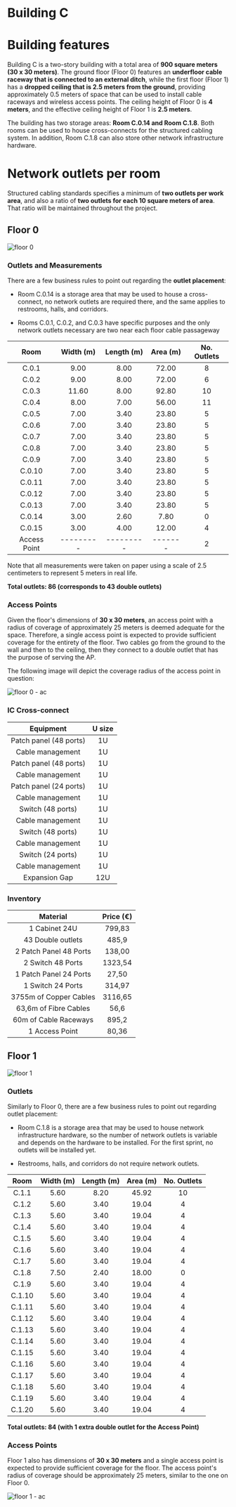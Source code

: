 Building C
==========

# Building features

Building C is a two-story building with a total area of **900 square meters (30 x 30 meters)**. The ground floor (Floor 0) features an **underfloor cable raceway that is connected to an external ditch**, while the first floor (Floor 1) has a **dropped ceiling that is 2.5 meters from the ground**, providing approximately 0.5 meters of space that can be used to install cable raceways and wireless access points. The ceiling height of Floor 0 is **4 meters**, and the effective ceiling height of Floor 1 is **2.5 meters**.

The building has two storage areas: **Room C.0.14 and Room C.1.8**. Both rooms can be used to house cross-connects for the structured cabling system. In addition, Room C.1.8 can also store other network infrastructure hardware.

# Network outlets per room

Structured cabling standards specifies a minimum of **two outlets per work area**, and also a ratio of **two outlets for each 10 square meters of area**. That ratio will be maintained throughout the project.

## Floor 0

![floor 0](./Floor%200.jpg)

### Outlets and Measurements

There are a few business rules to point out regarding the **outlet placement**:

* Room C.0.14 is a storage area that may be used to house a cross-connect, no network outlets are required there, and the same applies to restrooms, halls, and corridors.

* Rooms C.0.1, C.0.2, and C.0.3 have specific purposes and the only network outlets necessary are two near each floor cable passageway

| Room          | Width (m) | Length (m) | Area (m) | No. Outlets |
|:-------------:|:---------:|:----------:|:--------:|:-----------:|
| C.0.1         | 9.00      | 8.00       | 72.00    | 8           |
| C.0.2         | 9.00      | 8.00       | 72.00    | 6           |
| C.0.3         | 11.60     | 8.00       | 92.80    | 10          |
| C.0.4         | 8.00      | 7.00       | 56.00    | 11          |
| C.0.5         | 7.00      | 3.40       | 23.80    | 5           |
| C.0.6         | 7.00      | 3.40       | 23.80    | 5           |
| C.0.7         | 7.00      | 3.40       | 23.80    | 5           |
| C.0.8         | 7.00      | 3.40       | 23.80    | 5           |
| C.0.9         | 7.00      | 3.40       | 23.80    | 5           |
| C.0.10        | 7.00      | 3.40       | 23.80    | 5           |
| C.0.11        | 7.00      | 3.40       | 23.80    | 5           |
| C.0.12        | 7.00      | 3.40       | 23.80    | 5           |
| C.0.13        | 7.00      | 3.40       | 23.80    | 5           |
| C.0.14        | 3.00      | 2.60       | 7.80     | 0           |
| C.0.15        | 3.00      | 4.00       | 12.00    | 4           |
| Access Point  | --------- | ---------  | -------  | 2           |

Note that all measurements were taken on paper using a scale of 2.5 centimeters to represent 5 meters in real life.

**Total outlets: 86 (corresponds to 43 double outlets)**

### Access Points

Given the floor's dimensions of **30 x 30 meters**, an access point with a radius of coverage of approximately 25 meters is deemed adequate for the space. Therefore, a single access point is expected to provide sufficient coverage for the entirety of the floor. Two cables go from the ground to the wall and then to the ceiling, then they connect to a double outlet that has the purpose of serving the AP.

The following image will depict the coverage radius of the access point in question:

![floor 0 - ac](./Floor%200%20-%20Access%20point%20coverage.jpg)

### IC Cross-connect

| Equipment              | U size |
|:----------------------:|:------:|
| Patch panel (48 ports) | 1U     |
| Cable management       | 1U     |
| Patch panel (48 ports) | 1U     |
| Cable management       | 1U     |
| Patch panel (24 ports) | 1U     |
| Cable management       | 1U     |
| Switch (48 ports)      | 1U     |
| Cable management       | 1U     |
| Switch (48 ports)      | 1U     |
| Cable management       | 1U     |
| Switch (24 ports)      | 1U     |
| Cable management       | 1U     |
| Expansion Gap          | 12U    |

### Inventory

|        Material        | Price (€) |
| :--------------------: | :-------: |
|     1 Cabinet 24U      |  799,83   |
|   43 Double outlets    |   485,9   |
| 2 Patch Panel 48 Ports |  138,00   |
|   2 Switch 48 Ports    |  1323,54  |
| 1 Patch Panel 24 Ports |   27,50   |
|   1 Switch 24 Ports    |  314,97   |
| 3755m of Copper Cables |  3116,65  |
|  63,6m of Fibre Cables |   56,6    |
| 60m of Cable Raceways  |   895,2   |
|     1 Access Point     |   80,36   |
## Floor 1

![floor 1](./Floor%201.jpg)

### Outlets

Similarly to Floor 0, there are a few business rules to point out regarding outlet placement:

* Room C.1.8 is a storage area that may be used to house network infrastructure hardware, so the number of network outlets is variable and depends on the hardware to be installed. For the first sprint, no outlets will be installed yet.
  
* Restrooms, halls, and corridors do not require network outlets.

| Room   | Width (m) | Length (m) | Area (m) | No. Outlets |
|:------:|:---------:|:----------:|:--------:|:-----------:|
| C.1.1  | 5.60      | 8.20       | 45.92    | 10          |
| C.1.2  | 5.60      | 3.40       | 19.04    | 4           |
| C.1.3  | 5.60      | 3.40       | 19.04    | 4           |
| C.1.4  | 5.60      | 3.40       | 19.04    | 4           |
| C.1.5  | 5.60      | 3.40       | 19.04    | 4           |
| C.1.6  | 5.60      | 3.40       | 19.04    | 4           |
| C.1.7  | 5.60      | 3.40       | 19.04    | 4           |
| C.1.8  | 7.50      | 2.40       | 18.00    | 0           |
| C.1.9  | 5.60      | 3.40       | 19.04    | 4           |
| C.1.10 | 5.60      | 3.40       | 19.04    | 4           |
| C.1.11 | 5.60      | 3.40       | 19.04    | 4           |
| C.1.12 | 5.60      | 3.40       | 19.04    | 4           |
| C.1.13 | 5.60      | 3.40       | 19.04    | 4           |
| C.1.14 | 5.60      | 3.40       | 19.04    | 4           |
| C.1.15 | 5.60      | 3.40       | 19.04    | 4           |
| C.1.16 | 5.60      | 3.40       | 19.04    | 4           |
| C.1.17 | 5.60      | 3.40       | 19.04    | 4           |
| C.1.18 | 5.60      | 3.40       | 19.04    | 4           |
| C.1.19 | 5.60      | 3.40       | 19.04    | 4           |
| C.1.20 | 5.60      | 3.40       | 19.04    | 4           |

**Total outlets: 84 (with 1 extra double outlet for the Access Point)**

### Access Points

Floor 1 also has dimensions of **30 x 30 meters** and a single access point is expected to provide sufficient coverage for the floor. The access point's radius of coverage should be approximately 25 meters, similar to the one on Floor 0.

![floor 1 - ac](./Floor%201%20-%20Access%20point%20coverage.jpg)
